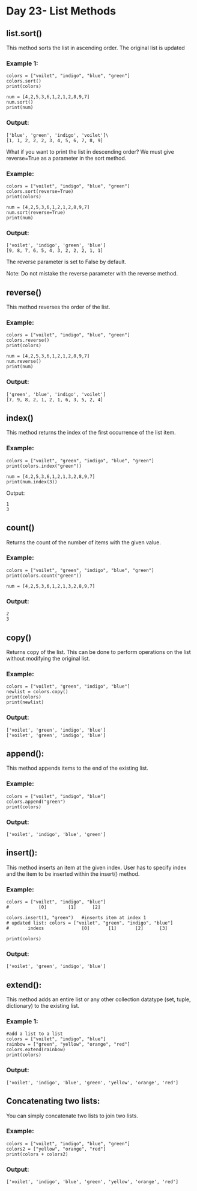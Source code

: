 # Day 23- List Methods

## list.sort()

This method sorts the list in ascending order. The original list is updated

### Example 1:

```
colors = ["voilet", "indigo", "blue", "green"]
colors.sort()
print(colors)

num = [4,2,5,3,6,1,2,1,2,8,9,7]
num.sort()
print(num)

```

### Output:

```
['blue', 'green', 'indigo', 'voilet']\
[1, 1, 2, 2, 2, 3, 4, 5, 6, 7, 8, 9]

```

What if you want to print the list in descending order? We must give reverse=True as a parameter in the sort method.

### Example:

```
colors = ["voilet", "indigo", "blue", "green"]
colors.sort(reverse=True)
print(colors)

num = [4,2,5,3,6,1,2,1,2,8,9,7]
num.sort(reverse=True)
print(num)

```

### Output:

```
['voilet', 'indigo', 'green', 'blue']
[9, 8, 7, 6, 5, 4, 3, 2, 2, 2, 1, 1]

```

The reverse parameter is set to False by default.

Note: Do not mistake the reverse parameter with the reverse method.

## reverse()

This method reverses the order of the list.

### Example:

```
colors = ["voilet", "indigo", "blue", "green"]
colors.reverse()
print(colors)

num = [4,2,5,3,6,1,2,1,2,8,9,7]
num.reverse()
print(num)

```

### Output:

```
['green', 'blue', 'indigo', 'voilet']
[7, 9, 8, 2, 1, 2, 1, 6, 3, 5, 2, 4]

```

## index()

This method returns the index of the first occurrence of the list item.

### Example:

```
colors = ["voilet", "green", "indigo", "blue", "green"]
print(colors.index("green"))

num = [4,2,5,3,6,1,2,1,3,2,8,9,7]
print(num.index(3))

```

Output:

```
1
3

```

## count()

Returns the count of the number of items with the given value.

### Example:

```
colors = ["voilet", "green", "indigo", "blue", "green"]
print(colors.count("green"))

num = [4,2,5,3,6,1,2,1,3,2,8,9,7]

```

### Output:

```
2
3

```

## copy()

Returns copy of the list. This can be done to perform operations on the list without modifying the original list.

### Example:

```
colors = ["voilet", "green", "indigo", "blue"]
newlist = colors.copy()
print(colors)
print(newlist)

```

### Output:

```
['voilet', 'green', 'indigo', 'blue']
['voilet', 'green', 'indigo', 'blue']

```

## append():

This method appends items to the end of the existing list.

### Example:

```
colors = ["voilet", "indigo", "blue"]
colors.append("green")
print(colors)

```

### Output:

```
['voilet', 'indigo', 'blue', 'green']

```

## insert():

This method inserts an item at the given index. User has to specify index and the item to be inserted within the insert() method.

### Example:

```
colors = ["voilet", "indigo", "blue"]
#           [0]        [1]      [2]

colors.insert(1, "green")   #inserts item at index 1
# updated list: colors = ["voilet", "green", "indigo", "blue"]
#       indexs              [0]       [1]       [2]      [3]

print(colors)

```

### Output:

```
['voilet', 'green', 'indigo', 'blue']

```

## extend():

This method adds an entire list or any other collection datatype (set, tuple, dictionary) to the existing list.

### Example 1:

```
#add a list to a list
colors = ["voilet", "indigo", "blue"]
rainbow = ["green", "yellow", "orange", "red"]
colors.extend(rainbow)
print(colors)

```

### Output:

```
['voilet', 'indigo', 'blue', 'green', 'yellow', 'orange', 'red']

```

## Concatenating two lists:

You can simply concatenate two lists to join two lists.

### Example:

```
colors = ["voilet", "indigo", "blue", "green"]
colors2 = ["yellow", "orange", "red"]
print(colors + colors2)

```

### Output:

```
['voilet', 'indigo', 'blue', 'green', 'yellow', 'orange', 'red']

```